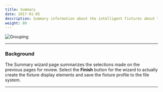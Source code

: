 ```yaml
---
title: Summary
date: 2017-01-05
description: Summary information about the intelligent fixtures about to be created.
weight: 80 
---
```


![Grouping](/images/docs/usage/display-setup/display-elements/intelligent-fixture-wizard/Summary.png)

---
### Background

The Summary wizard page summarizes the selections made on the previous pages for review.
Select the **Finish** button for the wizard to actually create the fixture display elements and save the fixture profile to the file system.

---


